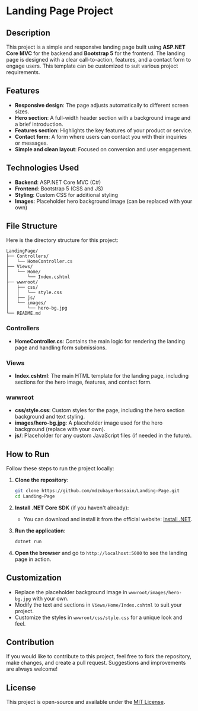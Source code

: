 
# Landing Page Project

## Description
This project is a simple and responsive landing page built using **ASP.NET Core MVC** for the backend and **Bootstrap 5** for the frontend. The landing page is designed with a clear call-to-action, features, and a contact form to engage users. This template can be customized to suit various project requirements.

## Features
- **Responsive design**: The page adjusts automatically to different screen sizes.
- **Hero section**: A full-width header section with a background image and a brief introduction.
- **Features section**: Highlights the key features of your product or service.
- **Contact form**: A form where users can contact you with their inquiries or messages.
- **Simple and clean layout**: Focused on conversion and user engagement.

## Technologies Used
- **Backend**: ASP.NET Core MVC (C#)
- **Frontend**: Bootstrap 5 (CSS and JS)
- **Styling**: Custom CSS for additional styling
- **Images**: Placeholder hero background image (can be replaced with your own)

## File Structure
Here is the directory structure for this project:

```
LandingPage/
├── Controllers/
│   └── HomeController.cs
├── Views/
│   └── Home/
│       └── Index.cshtml
├── wwwroot/
│   ├── css/
│   │   └── style.css
│   ├── js/
│   └── images/
│       └── hero-bg.jpg
└── README.md
```

### **Controllers**
- **HomeController.cs**: Contains the main logic for rendering the landing page and handling form submissions.

### **Views**
- **Index.cshtml**: The main HTML template for the landing page, including sections for the hero image, features, and contact form.

### **wwwroot**
- **css/style.css**: Custom styles for the page, including the hero section background and text styling.
- **images/hero-bg.jpg**: A placeholder image used for the hero background (replace with your own).
- **js/**: Placeholder for any custom JavaScript files (if needed in the future).

## How to Run
Follow these steps to run the project locally:

1. **Clone the repository**:
   ```bash
   git clone https://github.com/mdzubayerhossain/Landing-Page.git
   cd Landing-Page
   ```

2. **Install .NET Core SDK** (if you haven't already):
   - You can download and install it from the official website: [Install .NET](https://dotnet.microsoft.com/download).

3. **Run the application**:
   ```bash
   dotnet run
   ```

4. **Open the browser** and go to `http://localhost:5000` to see the landing page in action.

## Customization
- Replace the placeholder background image in `wwwroot/images/hero-bg.jpg` with your own.
- Modify the text and sections in `Views/Home/Index.cshtml` to suit your project.
- Customize the styles in `wwwroot/css/style.css` for a unique look and feel.

## Contribution
If you would like to contribute to this project, feel free to fork the repository, make changes, and create a pull request. Suggestions and improvements are always welcome!

## License
This project is open-source and available under the [MIT License](https://opensource.org/licenses/MIT).

